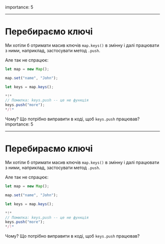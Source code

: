 importance: 5

---

# Перебираємо ключі

Ми хотіли б отримати масив ключів `map.keys()` в змінну і далі працювати з ними, наприклад, застосувати метод `.push`.

Але так не спрацює:

```js run
let map = new Map();

map.set("name", "John");

let keys = map.keys();

*!*
// Помилка: keys.push -- це не функція
keys.push("more");
*/!*
```

Чому? Що потрібно виправити в коді, щоб `keys.push` працював?
importance: 5

---

# Перебираємо ключі

Ми хотіли б отримати масив ключів `map.keys()` в змінну і далі працювати з ними, наприклад, застосувати метод `.push`.

Але так не спрацює:

```js run
let map = new Map();

map.set("name", "John");

let keys = map.keys();

*!*
// Помилка: keys.push -- це не функція
keys.push("more");
*/!*
```

Чому? Що потрібно виправити в коді, щоб `keys.push` працював?
